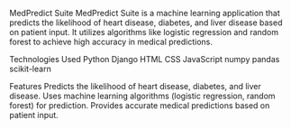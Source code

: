 MedPredict Suite
MedPredict Suite is a machine learning application that predicts the likelihood of heart disease, diabetes, and liver disease based on patient input. It utilizes algorithms like logistic regression and random forest to achieve high accuracy in medical predictions.

Technologies Used
Python
Django
HTML
CSS
JavaScript
numpy
pandas
scikit-learn

Features
Predicts the likelihood of heart disease, diabetes, and liver disease.
Uses machine learning algorithms (logistic regression, random forest) for prediction.
Provides accurate medical predictions based on patient input.
